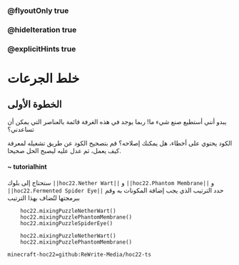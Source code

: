 ### @flyoutOnly true
### @hideIteration true
### @explicitHints true


# خلط الجرعات

## الخطوة الأولى
يبدو أنني أستطيع صنع شيء ما! ربما يوجد في هذه الغرفة قائمة بالعناصر التي يمكن أن تساعدني؟

الكود يحتوي على أخطاء، هل يمكنك إصلاحه؟ قم بتصحيح الكود عن طريق تشغيله لمعرفة كيف يعمل، ثم عدل عليه ليصبح الحل صحيحا.

#### ~ tutorialhint  
ستحتاج إلى بلوك ``||hoc22.Nether Wart||`` و ``||hoc22.Phantom Membrane||`` و ``||hoc22.Fermented Spider Eye||``  حدد الترتيب الذي يجب إضافة المكونات به وقم ببرمجتها لتُضاف بهذا الترتيب


```ghost
    hoc22.mixingPuzzleNetherWart()
    hoc22.mixingPuzzlePhantomMembrane()
    hoc22.mixingPuzzleSpiderEye()
```
```template
    hoc22.mixingPuzzleNetherWart()
    hoc22.mixingPuzzlePhantomMembrane()    
```
```package
minecraft-hoc22=github:ReWrite-Media/hoc22-ts
```